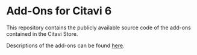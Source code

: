 # Add-Ons for Citavi 6

This repository contains the publicly available source code of the add-ons contained in the Citavi Store.

Descriptions of the add-ons can be found [here](https://www1.citavi.com/sub/manual6/en/index.html?installing_add-ons.html).
